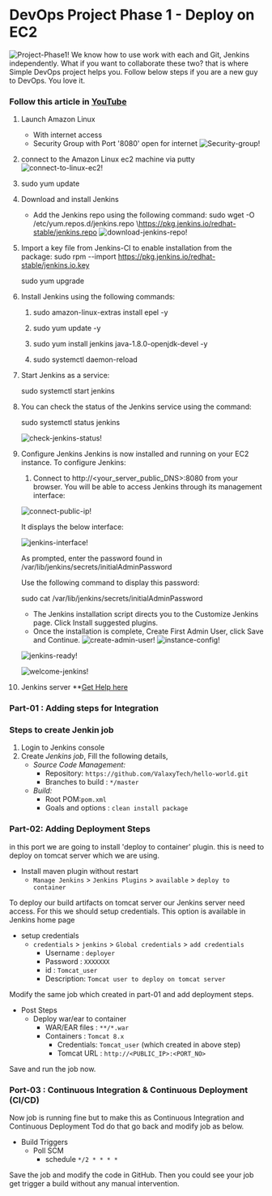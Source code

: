 # DevOps Project Phase 1 - Deploy on EC2 

![Project-Phase1!](Images/project-phase-1.jpg)
We know how to use work with each and Git, Jenkins independently. What if you want to collaborate these two? that is where Simple DevOps project helps you. Follow below steps if you are a new guy to DevOps. You love it. 

### Follow this article in **[YouTube](https://www.youtube.com/watch?v=Z9G5stlXoyg)**  
1. Launch Amazon Linux
   - With internet access
   - Security Group with Port '8080' open for internet
![Security-group!](Images/jenkins-server-security-group.jpg)

2. connect to the Amazon Linux ec2 machine via putty
![connect-to-linux-ec2!](Images/connect-to-linux-ec2-machine.jpg)

3. sudo yum update

4. Download and install Jenkins
    - Add the Jenkins repo using the following command:
    sudo wget -O /etc/yum.repos.d/jenkins.repo \https://pkg.jenkins.io/redhat-stable/jenkins.repo
    ![download-jenkins-repo!](Images/download-jenkins-repo.jpg)

5. Import a key file from Jenkins-CI to enable installation from the package:
    sudo rpm --import https://pkg.jenkins.io/redhat-stable/jenkins.io.key

    sudo yum upgrade

6. Install Jenkins using the following commands:

    1. sudo amazon-linux-extras install epel -y

    2. sudo yum update -y

    3. sudo yum install jenkins java-1.8.0-openjdk-devel -y

    4. sudo systemctl daemon-reload

7. Start Jenkins as a service:
    
      sudo systemctl start jenkins

8. You can check the status of the Jenkins service using the command: 

      sudo systemctl status jenkins

      ![check-jenkins-status!](Images/check-jenkins-status.jpg)

9. Configure Jenkins
    Jenkins is now installed and running on your EC2 instance. To configure Jenkins:
      1. Connect to http://<your_server_public_DNS>:8080 from your browser. You will be able to access Jenkins through its management interface:

      ![connect-public-ip!](Images/connect-public-ip+port-8080.jpg)

      It displays the below interface:
      
      ![jenkins-interface!](Images/jenkins-interface.jpg)

      As prompted, enter the password found in /var/lib/jenkins/secrets/initialAdminPassword

      Use the following command to display this password:
      
      sudo cat /var/lib/jenkins/secrets/initialAdminPassword

      - The Jenkins installation script directs you to the Customize Jenkins page. Click Install suggested plugins.
      - Once the installation is complete, Create First Admin User, click Save and Continue.
      ![create-admin-user!](Images/create-admin-user.jpg)
      ![instance-config!](Images/instance-config.jpg)

      ![jenkins-ready!](Images/jenkins-ready.jpg)

      ![welcome-jenkins!](Images/welcome-jenkins.jpg)






1. Jenkins server **[Get Help here](https://www.youtube.com/watch?v=M32O4Yv0ANc)

### Part-01 : Adding steps for Integration
### Steps to create Jenkin job
1. Login to Jenkins console
1. Create *Jenkins job*, Fill the following details,
   - *Source Code Management:*
      - Repository: `https://github.com/ValaxyTech/hello-world.git`
      - Branches to build : `*/master`  
   - *Build:*
     - Root POM:`pom.xml`
     - Goals and options : `clean install package`

### Part-02: Adding Deployment Steps 
in this port we are going to install 'deploy to container' plugin. this is need to deploy on tomcat server which we are using. 

- Install maven plugin without restart  
  - `Manage Jenkins` > `Jenkins Plugins` > `available` > `deploy to container`
 
To deploy our build artifacts on tomcat server our Jenkins server need access. For this we should setup credentials. This option is available in Jenkins home page

- setup credentials
  - `credentials` > `jenkins` > `Global credentials` > `add credentials`
    - Username	: `deployer`
    - Password : `XXXXXXX`
    - id      :  `Tomcat_user`
    - Description: `Tomcat user to deploy on tomcat server`

Modify the same job which created in part-01 and add deployment steps.
 - Post Steps
   - Deploy war/ear to container
      - WAR/EAR files : `**/*.war`
      - Containers : `Tomcat 8.x`
         - Credentials: `Tomcat_user` (which created in above step)
         - Tomcat URL : `http://<PUBLIC_IP>:<PORT_NO>`

Save and run the job now.

### Port-03 : Continuous Integration & Continuous Deployment (CI/CD)
Now job is running fine but to make this as Continuous Integration and Continuous Deployment Tod do that go back and modify job as below. 
  - Build Triggers
    - Poll SCM
      - schedule `*/2 * * * *`

Save the job and modify the code in GitHub. Then you could see your job get trigger a build without any manual intervention.
